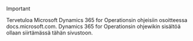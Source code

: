 > [!IMPORTANT]
> Tervetuloa Microsoft Dynamics 365 for Operationsin ohjeisiin osoitteessa docs.microsoft.com. Dynamics 365 for Operationsin ohjewikin sisältöä ollaan siirtämässä tähän sivustoon. 

